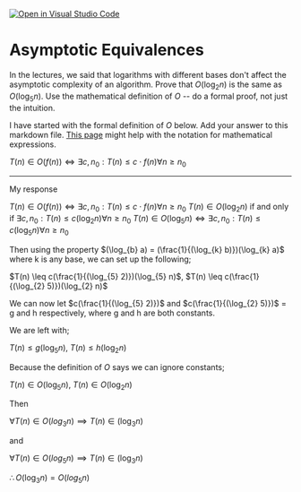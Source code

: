 [![Open in Visual Studio Code](https://classroom.github.com/assets/open-in-vscode-718a45dd9cf7e7f842a935f5ebbe5719a5e09af4491e668f4dbf3b35d5cca122.svg)](https://classroom.github.com/online_ide?assignment_repo_id=12217343&assignment_repo_type=AssignmentRepo)
# Asymptotic Equivalences

In the lectures, we said that logarithms with different bases don't affect the
asymptotic complexity of an algorithm. Prove that $O(\log_{2} n)$ is the same as
$O(\log_{5} n)$. Use the mathematical definition of $O$ -- do a formal proof,
not just the intuition.

I have started with the formal definition of $O$ below. Add your answer to this
markdown file. [This
page](https://docs.github.com/en/get-started/writing-on-github/working-with-advanced-formatting/writing-mathematical-expressions)
might help with the notation for mathematical expressions.

$T(n) \in O(f(n)) \iff \exists c, n_0: T(n) \leq c \cdot f(n) \forall n \geq n_0$

---------------------------------------------------------------------------------------------------------------------
My response

$T(n) \in O(f(n)) \iff \exists c, n_0: T(n) \leq c \cdot f(n) \forall n \geq n_0$
$T(n) \in O(\log_{2} n)$ if and only if $\exists c, n_0: T(n) \leq c(\log_{2} n) \forall n \geq n_0$
$T(n) \in O(\log_{5} n) \iff \exists c, n_0: T(n) \leq c(\log_{5} n) \forall n \geq n_0$

Then using the property $(\log_{b} a) = (\frac{1}{(\log_{k} b)})(\log_{k} a)$ where k is any base, we can set up the following;

$T(n) \leq c(\frac{1}{(\log_{5} 2)})(\log_{5} n)$, $T(n) \leq c(\frac{1}{(\log_{2} 5)})(\log_{2} n)$

We can now let $c(\frac{1}{(\log_{5} 2)})$ and $c(\frac{1}{(\log_{2} 5)})$ = g and h respectively, where g and h are both constants.

We are left with;

$T(n) \leq g(\log_{5} n)$, $T(n) \leq h(\log_{2} n)$

Because the definition of $O$ says we can ignore constants;

$T(n) \in O(\log_{5} n)$, $T(n) \in O(\log_{2} n)$

Then

$\forall T(n) \in O(log_{3} n) \implies T(n) \in (\log_{3} n)$

and

$\forall T(n) \in O(log_{5} n) \implies T(n) \in (\log_{3} n)$

$\therefore O(\log_{3} n) = O(log_{5} n)$
